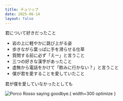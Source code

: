 ```yaml
---
title: チュリップ
date: 2025-06-14
layout: false
---
```


君について好きだったこと

- 岩の上に軽やかに跳び上がる姿
- 歩きながら葉っぱに手を滑らせる仕草
- 質問する前に必ず「えー」と言うこと
- 三つの好きな漢字があったこと
- 虚無から電話をかけて「飲みに行かない？」と言うこと
- 僕が君を愛することを愛していたこと

君が僕を愛していなかったとしても

![Porco Rosso saying goodbye.](/images/porco-goodbye.png){ width=300 optimize }

